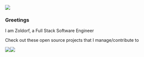 ![](https://user-images.githubusercontent.com/7108570/153092733-b522f2b3-354b-44f4-9be7-a6d44319d14b.gif)


### Greetings 

I am Zoldorf, a Full Stack Software Engineer

Check out these open source projects that I manage/contribute to

[<img src="https://spacestation14.io/images/main/logo.svg">](https://github.com/space-wizards?type=source)[<img src="https://avatars.githubusercontent.com/u/10567778?s=400&u=7eaef2d2e1c19da303d83ab8b2d103bd46cf4fb8&v=4">](https://github.com/OpenDreamProject/OpenDream)
